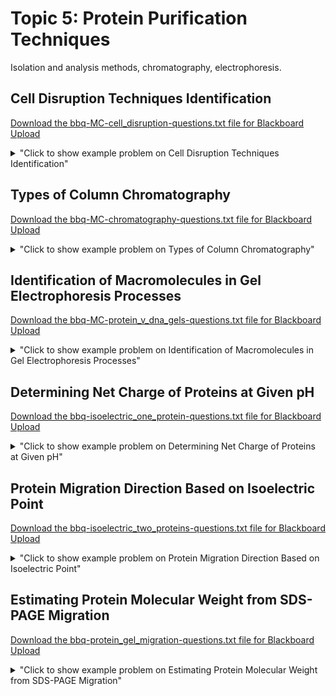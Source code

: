 # Topic 5: Protein Purification Techniques

Isolation and analysis methods, chromatography, electrophoresis.

## Cell Disruption Techniques Identification

<a id='raw-url' href='bbq-MC-cell_disruption-questions.txt' download>Download the bbq-MC-cell_disruption-questions.txt file for Blackboard Upload</a>

<details>
  <summary>"Click to show example problem on Cell Disruption Techniques Identification"</summary>
  {% include "biochemistry/topic05/MC-cell_disruption.html" %}

<br/></details>
## Types of Column Chromatography

<a id='raw-url' href='bbq-MC-chromatography-questions.txt' download>Download the bbq-MC-chromatography-questions.txt file for Blackboard Upload</a>

<details>
  <summary>"Click to show example problem on Types of Column Chromatography"</summary>
  {% include "biochemistry/topic05/MC-chromatography.html" %}

<br/></details>
## Identification of Macromolecules in Gel Electrophoresis Processes

<a id='raw-url' href='bbq-MC-protein_v_dna_gels-questions.txt' download>Download the bbq-MC-protein_v_dna_gels-questions.txt file for Blackboard Upload</a>

<details>
  <summary>"Click to show example problem on Identification of Macromolecules in Gel Electrophoresis Processes"</summary>
  {% include "biochemistry/topic05/MC-protein_v_dna_gels.html" %}

<br/></details>
## Determining Net Charge of Proteins at Given pH

<a id='raw-url' href='bbq-isoelectric_one_protein-questions.txt' download>Download the bbq-isoelectric_one_protein-questions.txt file for Blackboard Upload</a>

<details>
  <summary>"Click to show example problem on Determining Net Charge of Proteins at Given pH"</summary>
  {% include "biochemistry/topic05/isoelectric_one_protein.html" %}

<br/></details>
## Protein Migration Direction Based on Isoelectric Point

<a id='raw-url' href='bbq-isoelectric_two_proteins-questions.txt' download>Download the bbq-isoelectric_two_proteins-questions.txt file for Blackboard Upload</a>

<details>
  <summary>"Click to show example problem on Protein Migration Direction Based on Isoelectric Point"</summary>
  {% include "biochemistry/topic05/isoelectric_two_proteins.html" %}

<br/></details>
## Estimating Protein Molecular Weight from SDS-PAGE Migration

<a id='raw-url' href='bbq-protein_gel_migration-questions.txt' download>Download the bbq-protein_gel_migration-questions.txt file for Blackboard Upload</a>

<details>
  <summary>"Click to show example problem on Estimating Protein Molecular Weight from SDS-PAGE Migration"</summary>
  {% include "biochemistry/topic05/protein_gel_migration.html" %}

<br/></details>
